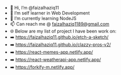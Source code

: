 - 👋 Hi, I’m @faizalhaziq11
- 👀 I’m self learner in Web Development
- 🌱 I’m currently learning NodeJS
- 📫 Can reach me @ faizalhaziq1189@gmail.com
- 🌐 Below are my list of project I have been work on:
- ➡️ https://faizalhaziq11.github.io/etch-a-sketch/
- ➡️ https://faizalhaziq11.github.io/clazzy-pros-v2/
- ➡️ https://react-memes-app.netlify.app/
- ➡️ https://react-weatherapi-app.netlify.app/
- ➡️ https://forkify-m.netlify.app/

<!---
faizalhaziq11/faizalhaziq11 is a ✨ special ✨ repository because its `README.md` (this file) appears on your GitHub profile.
You can click the Preview link to take a look at your changes.
--->
